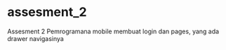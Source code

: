 # assesment_2

Assesment 2 Pemrogramana mobile membuat login dan pages, yang ada drawer navigasinya 

